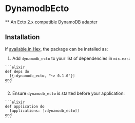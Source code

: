 # DynamodbEcto

** An Ecto 2.x compatible DynamoDB adapter

## Installation

If [available in Hex](https://hex.pm/docs/publish), the package can be installed as:

  1. Add `dynamodb_ecto` to your list of dependencies in `mix.exs`:

    ```elixir
    def deps do
      [{:dynamodb_ecto, "~> 0.1.0"}]
    end
    ```

  2. Ensure `dynamodb_ecto` is started before your application:

    ```elixir
    def application do
      [applications: [:dynamodb_ecto]]
    end
    ```


